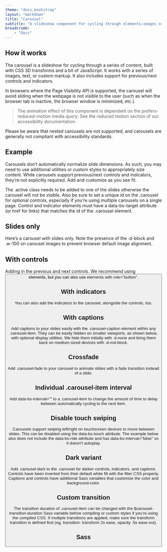 ```yaml
---
theme: "docs.bootstrap"
layout: "markdown"
title: "Carousel"
subtitle: "A slideshow component for cycling through elements—images or slides of text—like a carousel."
breadcrumb:
    - "Docs"
---
```


## How it works
The carousel is a slideshow for cycling through a series of content, built with CSS 3D transforms and a bit of JavaScript. It works with a series of images, text, or custom markup. It also includes support for previous/next controls and indicators.

In browsers where the Page Visibility API is supported, the carousel will avoid sliding when the webpage is not visible to the user (such as when the browser tab is inactive, the browser window is minimized, etc.).

> The animation effect of this component is dependent on the prefers-reduced-motion media query. See the reduced motion section of our accessibility documentation.

Please be aware that nested carousels are not supported, and carousels are generally not compliant with accessibility standards.

## Example
Carousels don’t automatically normalize slide dimensions. As such, you may need to use additional utilities or custom styles to appropriately size content. While carousels support previous/next controls and indicators, they’re not explicitly required. Add and customize as you see fit.

The .active class needs to be added to one of the slides otherwise the carousel will not be visible. Also be sure to set a unique id on the .carousel for optional controls, especially if you’re using multiple carousels on a single page. Control and indicator elements must have a data-bs-target attribute (or href for links) that matches the id of the .carousel element.

## Slides only
Here’s a carousel with slides only. Note the presence of the .d-block and .w-100 on carousel images to prevent browser default image alignment.

## With controls
Adding in the previous and next controls. We recommend using <button> elements, but you can also use <a> elements with role="button".

## With indicators
You can also add the indicators to the carousel, alongside the controls, too.

## With captions
Add captions to your slides easily with the .carousel-caption element within any .carousel-item. They can be easily hidden on smaller viewports, as shown below, with optional display utilities. We hide them initially with .d-none and bring them back on medium-sized devices with .d-md-block.

## Crossfade
Add .carousel-fade to your carousel to animate slides with a fade transition instead of a slide.

## Individual .carousel-item interval
Add data-bs-interval="" to a .carousel-item to change the amount of time to delay between automatically cycling to the next item.

## Disable touch swiping
Carousels support swiping left/right on touchscreen devices to move between slides. This can be disabled using the data-bs-touch attribute. The example below also does not include the data-bs-ride attribute and has data-bs-interval="false" so it doesn’t autoplay.

## Dark variant
Add .carousel-dark to the .carousel for darker controls, indicators, and captions. Controls have been inverted from their default white fill with the filter CSS property. Captions and controls have additional Sass variables that customize the color and background-color.

## Custom transition
The transition duration of .carousel-item can be changed with the $carousel-transition-duration Sass variable before compiling or custom styles if you’re using the compiled CSS. If multiple transitions are applied, make sure the transform transition is defined first (eg. transition: transform 2s ease, opacity .5s ease-out).

## Sass


